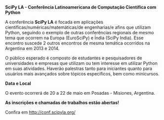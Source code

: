 **SciPy LA - Conferência Latinoamericana de Computação Científica com Python**

A conferência **SciPy LA** é focada em aplicações científicas/numéricas/matemáticas/de engenharias/e afins que utilizam Python, seguindo o exemplo de outras conferências regionais de mesmo tema que ocorrem na Europa (EuroSciPy) e Índia (SciPy India). Esse encontro suscede 2 outros encontros de mesma temática ocorridos na Argentina em 2013 e 2014.

O público esperado é composto de estudantes e pesquisadores de universidades e empresas que utilizam ou tem interesse em utilizar Python em suas atividades. Haverão palestras tanto para iniciantes quanto para usuários mais avançados sobre tópicos específicos, bem como minicursos.

**Data e Local**

O evento ocorrerá de 20 a 22 de maio em Posadas - Misiones, Argentina.

**As inscrições e chamadas de trabalhos estão abertas!**

Confira em http://conf.scipyla.org/
